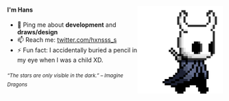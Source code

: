 <div>
<img src="./img/icon.gif" width="200" align="right"/>
 <!---<img src="./img/about_whiteandblack_style0.gif" width="500" />-->
 
#### I'm Hans

<!-- - ⚙️ I use daily: `.js, html, css` -->
- 💬 Ping me about **development** and **draws/design**
- 📫 Reach me: [twitter.com/hxnsss_s](https://twitter.com/hxnsss_s)
- ⚡️ Fun fact: I accidentally buried a pencil in my eye when I was a child XD.
  
<sub> *“The stars are only visible in the dark.” – Imagine Dragons* </sub>

</div>
